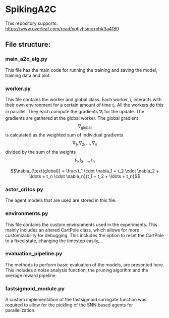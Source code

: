 # SpikingA2C
This repository supports:
https://www.overleaf.com/read/xptjvhsmcxph#3a4180

## File structure:
### main_a2c_alg.py
This file has the main code for running the training and saving the model, training data and plot.

### worker.py
This file contains the worker and global class. Each worker, $i$, interacts with their own environment for a certain amount of time $t_i$. All the workers do this in parallel. They each compute the gradients $\nabla_i$ for the update. The gradients are gathered at the global worker. 
The global gradient $$\nabla_{\text{global}}$$ is calculated as the weighted sum of individual gradients $$\nabla_1, \nabla_2, \ldots, \nabla_n$$ divided by the sum of the weights $$t_1, t_2, \ldots, t_n$$

$$\nabla_{\text{global}} = \frac{t_1 \cdot \nabla_1 + t_2 \cdot \nabla_2 + \ldots + t_n \cdot \nabla_n}{t_1 + t_2 + \ldots + t_n}$$


### actor_critcs.py
The agent models that are used are stored in this file.

### environments.py
This file contains the custom environments used in the experiments. This mainly includes an altered CartPole class, which allows for more customizability for debugging. This includes the option to reset the CartPole to a fixed state, changing the timestep easily,...

### evaluation_pipeline.py
The methods to perform basic evaluation of the models, are presented here. This includes a noise analysis function, the pruning algorihm and the average reward pipeline.

### fastsigmoid_module.py
A custom implementation of the fastsigmoid surrogate function was required to allow for the pickling of the SNN based agents for parallelization.
